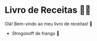 # Livro de Receitas :woman_cook:

Olá! Bem-vindo ao meu livro de receitas! :wave:

- Strogonoff de frango :chicken:

